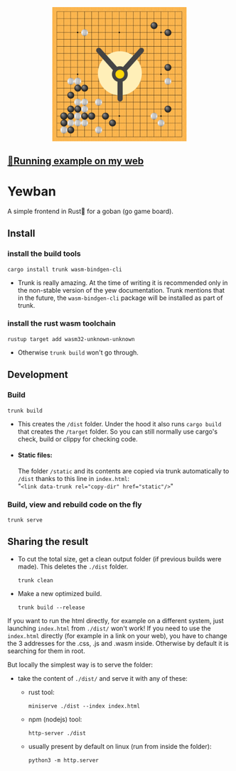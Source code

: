 <p align="center">
    <img src="assets/logo.png" width="60%" />
</p>

## [🚀️Running example on my web](https://radim.xyz/yewban/)

# Yewban

A simple frontend in Rust🦀️ for a goban (go game board).

## Install

### install the build tools

```
cargo install trunk wasm-bindgen-cli
```

- Trunk is really amazing. At the time of writing it is recommended only in the non-stable version of the yew documentation. Trunk mentions that in the future, the `wasm-bindgen-cli` package will be installed as part of trunk.

### install the rust wasm toolchain

```
rustup target add wasm32-unknown-unknown
```

- Otherwise `trunk build` won't go through.

## Development

### Build

```
trunk build
```
- This creates the `/dist` folder. Under the hood it also runs `cargo build` that creates the `/target` folder. So you can still normally use cargo's check, build or clippy for checking code. 
- #### Static files:
  The folder `/static` and its contents are copied via trunk automatically to `/dist` thanks to this line in `index.html`:\
  "`<link data-trunk rel="copy-dir" href="static"/>`"

### Build, view and rebuild code on the fly

```
trunk serve
```

## Sharing the result

- To cut the total size, get a clean output folder (if previous builds were made). This deletes the `./dist` folder.

  ```
  trunk clean
  ```

- Make a new optimized build.

  ```
  trunk build --release
  ```
If you want to run the html directly, for example on a different system, just launching `index.html` from `./dist/` won't work! If you need to use the `index.html` directly (for example in a link on your web), you have to change the 3 addresses for the .css, .js and .wasm inside. Otherwise by default it is searching for them in root.

But locally the simplest way is to serve the folder:

- take the content of `./dist/` and serve it with any of these:
  - rust tool:

    ```
    miniserve ./dist --index index.html
    ```

  - npm (nodejs) tool:

    ```
    http-server ./dist
    ```

  - usually present by default on linux (run from inside the folder):
    ```
    python3 -m http.server
    ```

